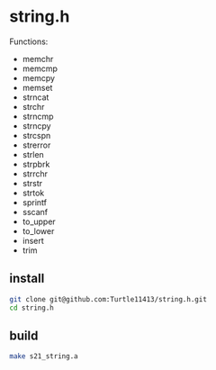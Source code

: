 # string.h

Functions:
 - memchr
 - memcmp
 - memcpy
 - memset
 - strncat
 - strchr
 - strncmp
 - strncpy
 - strcspn
 - strerror
 - strlen
 - strpbrk
 - strrchr
 - strstr
 - strtok
 - sprintf
 - sscanf
 - to_upper
 - to_lower
 - insert
 - trim

## install
```bash
git clone git@github.com:Turtle11413/string.h.git
cd string.h
```

## build
```bash
make s21_string.a
```
